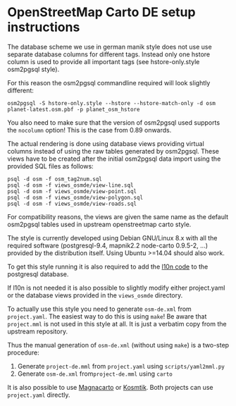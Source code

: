# OpenStreetMap Carto DE setup instructions

The database scheme we use in german manik style does not use use separate
database columns for different tags. Instead only one hstore column is used
to provide all important tags (see hstore-only.style osm2pgsql style).

For this reason the osm2pgsql commandline required will look slightly different:

```
osm2pgsql -S hstore-only.style --hstore --hstore-match-only -d osm planet-latest.osm.pbf -p planet_osm_hstore
```

You also need to make sure that the version of osm2pgsql used supports the `nocolumn` option!
This is the case from 0.89 onwards. 

The actual rendering is done using database views providing virtual columns
instead of using the raw tables generated by osm2pgsql. These views have to
be created after the initial osm2pgsql data import using the provided SQL
files as follows:

```
psql -d osm -f osm_tag2num.sql
psql -d osm -f views_osmde/view-line.sql
psql -d osm -f views_osmde/view-point.sql
psql -d osm -f views_osmde/view-polygon.sql
psql -d osm -f views_osmde/view-roads.sql
```

For compatibility reasons, the views are given the same name as the default
osm2pgsql tables used in upstream openstreetmap carto style.

The style is currently developed using Debian GNU/Linux 8.x with all the
required software (postgresql-9.4, mapnik2.2 node-carto 0.9.5-2, ...)
provided by the distribution itself. Using Ubuntu >=14.04 should also work.

To get this style running it is also required to add the
[l10n code](https://github.com/giggls/mapnik-german-l10n)
to the postgresql database.

If l10n is not needed it is also possible to slightly modify either
project.yaml or the database views provided in the `views_osmde` directory.

To actually use this style you need to generate ```osm-de.xml``` from ```project.yaml```.
The easiest way to do this is using ```make```!
Be aware that ```project.mml``` is not used in this style at all. It is just a verbatim
copy from the upstream repository.

Thus the manual generation of ```osm-de.xml``` (without using ```make```) is a two-step procedure:

1. Generate ```project-de.mml``` from ```project.yaml``` using ```scripts/yaml2mml.py```
2. Generate ```osm-de.xml``` from```project-de.mml``` using ```carto```

It is also possible to use [Magnacarto](https://github.com/omniscale/magnacarto) or
[Kosmtik](https://github.com/kosmtik/kosmtik).
Both projects can use ```project.yaml``` directly.
